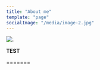 ```yaml
---
title: "About me"
template: "page"
socialImage: "/media/image-2.jpg"
---
```


![.](/media/image-2.jpg)


**TEST**

=======

